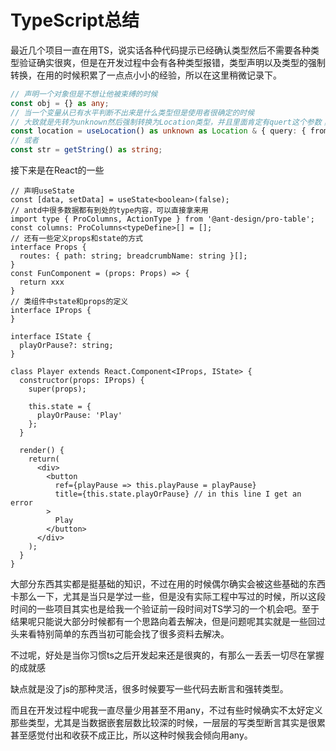 # TypeScript总结

最近几个项目一直在用TS，说实话各种代码提示已经确认类型然后不需要各种类型验证确实很爽，但是在开发过程中会有各种类型报错，类型声明以及类型的强制转换，在用的时候积累了一点点小小的经验，所以在这里稍微记录下。

```typescript
// 声明一个对象但是不想让他被束缚的时候
const obj = {} as any;
// 当一个变量从已有水平判断不出来是什么类型但是使用者很确定的时候
// 大致就是先转为unknown然后强制转换为Location类型，并且里面肯定有quert这个参数；
const location = useLocation() as unknown as Location & { query: { from?: string } };
// 或者
const str = getString() as string;

```

接下来是在React的一些

```tsx
// 声明useState
const [data, setData] = useState<boolean>(false);
// antd中很多数据都有到处的type内容，可以直接拿来用
import type { ProColumns, ActionType } from '@ant-design/pro-table';
const columns: ProColumns<typeDefine>[] = [];
// 还有一些定义props和state的方式
interface Props {
  routes: { path: string; breadcrumbName: string }[];
}
const FunComponent = (props: Props) => {
  return xxx
}
// 类组件中state和props的定义
interface IProps {
}

interface IState {
  playOrPause?: string;
}

class Player extends React.Component<IProps, IState> {
  constructor(props: IProps) {
    super(props);

    this.state = {
      playOrPause: 'Play'
    };
  }

  render() {
    return(
      <div>
        <button
          ref={playPause => this.playPause = playPause}
          title={this.state.playOrPause} // in this line I get an error
        >
          Play
        </button>
      </div>
    );
  }
}
```

大部分东西其实都是挺基础的知识，不过在用的时候偶尔确实会被这些基础的东西卡那么一下，尤其是当只是学过一些，但是没有实际工程中写过的时候，所以这段时间的一些项目其实也是给我一个验证前一段时间对TS学习的一个机会吧。至于结果呢只能说大部分时候都有一个思路向着去解决，但是问题呢其实就是一些回过头来看特别简单的东西当初可能会找了很多资料去解决。

不过呢，好处是当你习惯ts之后开发起来还是很爽的，有那么一丢丢一切尽在掌握的成就感

缺点就是没了js的那种灵活，很多时候要写一些代码去断言和强转类型。

而且在开发过程中呢我一直尽量少用甚至不用any，不过有些时候确实不太好定义那些类型，尤其是当数据嵌套层数比较深的时候，一层层的写类型断言其实是很累甚至感觉付出和收获不成正比，所以这种时候我会倾向用any。

